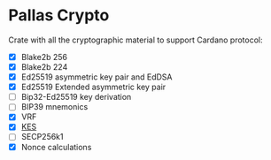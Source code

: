 # Pallas Crypto

Crate with all the cryptographic material to support Cardano protocol:

- [x] Blake2b 256
- [x] Blake2b 224
- [x] Ed25519 asymmetric key pair and EdDSA
- [x] Ed25519 Extended asymmetric key pair
- [ ] Bip32-Ed25519 key derivation
- [ ] BIP39 mnemonics
- [x] VRF
- [x] [KES](src/kes/README.md)
- [ ] SECP256k1
- [x] Nonce calculations
